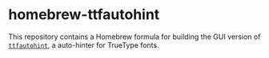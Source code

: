 # homebrew-ttfautohint

This repository contains a Homebrew formula for building the GUI version of [`ttfautohint`](https://www.freetype.org/ttfautohint/), a auto-hinter for TrueType fonts.